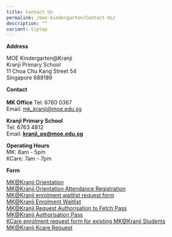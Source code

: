 ```yaml
---
title: Contact Us
permalink: /moe-kindergarten/Contact-Us/
description: ""
variant: tiptap
---
```

<p><strong>Address</strong></p><p>MOE Kindergarten@Kranji<br>Kranji Primary School<br>11 Choa Chu Kang Street 54<br>Singapore 689189</p><p><strong>Contact</strong><br>&nbsp;<br><strong>MK Office</strong> Tel: 6760 0367<br>Email:&nbsp;<a href="mailto:mk_kranji@moe.edu.sg" rel="noopener noreferrer nofollow" target="_blank">mk_kranji@moe.edu.sg</a></p><p><strong>Kranji Primary School</strong><br>Tel: 6763 4812<br>Email:&nbsp;<strong><a href="mailto:kranji_ps@moe.edu.sg" rel="noopener noreferrer nofollow" target="_blank">kranji_ps@moe.edu.sg</a></strong></p><p><strong>Operating Hours</strong><br>MK: 8am - 5pm<br>KCare: 7am - 7pm</p><p><strong>Form</strong></p><p></p><div class="isomer-card-grid"><a rel="noopener noreferrer nofollow" href="https://go.gov.sg/2024orientation" class="isomer-card"><div class="isomer-card-body"><div class="isomer-card-title">MK@Kranji Orientation</div><div class="isomer-card-link">MK@Kranji Orientation Attendance Registration </div></div></a><a rel="noopener noreferrer nofollow" href="https://go.gov.sg/mk-kranji-waitlist" class="isomer-card"><div class="isomer-card-body"><div class="isomer-card-title">MK@Kranji enrolment waitlist request form</div><div class="isomer-card-link">MK@Kranji Enrolment Waitlist</div></div></a><a rel="noopener noreferrer nofollow" href="https://form.gov.sg/640e61d7571b1800123a722f" class="isomer-card"><div class="isomer-card-body"><div class="isomer-card-title">MK@Kranji Request Authorisation to Fetch Pass</div><div class="isomer-card-link">MK@Kranji Authorisation Pass</div></div></a><a rel="noopener noreferrer nofollow" href="https://go.gov.sg/mk-kranji-kcare-request" class="isomer-card"><div class="isomer-card-body"><div class="isomer-card-title">KCare enrolment request form for existing MK@Kranji Students</div><div class="isomer-card-link"> MK@Kranji Kcare Request</div></div></a></div><p></p>